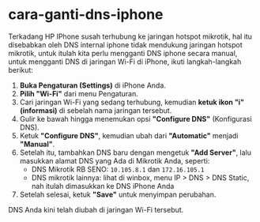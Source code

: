 # cara-ganti-dns-iphone
Terkadang HP IPhone susah terhubung ke jaringan hotspot mikrotik, hal itu disebabkan oleh DNS internal iphone tidak mendukung jaringan hotspot mikrotik, untuk itulah kita perlu mengganti DNS iphone secara manual, untuk mengganti DNS di jaringan Wi-Fi di iPhone, ikuti langkah-langkah berikut:

1. **Buka Pengaturan (Settings)** di iPhone Anda.
2. **Pilih "Wi-Fi"** dari menu Pengaturan.
3. Cari jaringan Wi-Fi yang sedang terhubung, kemudian **ketuk ikon "i" (informasi)** di sebelah nama jaringan tersebut.
4. Gulir ke bawah hingga menemukan opsi **"Configure DNS"** (Konfigurasi DNS).
5. Ketuk **"Configure DNS"**, kemudian ubah dari **"Automatic"** menjadi **"Manual"**.
6. Setelah itu, tambahkan DNS baru dengan mengetuk **"Add Server"**, lalu masukkan alamat DNS yang Ada di Mikrotik Anda, seperti:
   - DNS Mikrotik RB SENO: `10.105.8.1` dan `172.16.105.1`
   - DNS mikrotik lainnya: lihat di winbox, menu IP > DNS > DNS Static, nah itulah dimasukkan ke DNS iPhone Anda
7. Setelah selesai, ketuk **"Save"** untuk menyimpan perubahan.

DNS Anda kini telah diubah di jaringan Wi-Fi tersebut.

